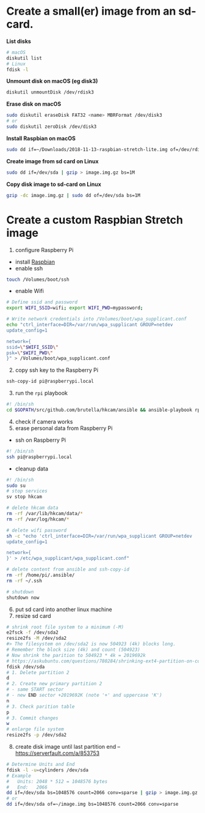 # Create a small(er) image from an sd-card.

**List disks**
```sh
# macOS
diskutil list
# Linux
fdisk -l
```

**Unmount disk on macOS (eg disk3)**
```sh
diskutil unmountDisk /dev/rdisk3
```

**Erase disk on macOS**
```sh
sudo diskutil eraseDisk FAT32 <name> MBRFormat /dev/disk3
# or
sudo diskutil zeroDisk /dev/disk3
```

**Install Raspbian on macOS**
```sh
sudo dd if=~/Downloads/2018-11-13-raspbian-stretch-lite.img of=/dev/rdisk3 bs=1m
```

**Create image from sd card on Linux**
```sh
sudo dd if=/dev/sda | gzip > image.img.gz bs=1M
```

**Copy disk image to sd-card on Linux**
```sh
gzip -dc image.img.gz | sudo dd of=/dev/sda bs=1M
```

# Create a custom Raspbian Stretch image

1. configure Raspberry Pi

- install [Raspbian](https://www.raspberrypi.org/downloads/raspbian/) 
- enable ssh
```sh
touch /Volumes/boot/ssh
```
- enable Wifi
```sh
# Define ssid and password
export WIFI_SSID=wifi; export WIFI_PWD=mypassword;

# Write network credentials into /Volumes/boot/wpa_supplicant.conf
echo "ctrl_interface=DIR=/var/run/wpa_supplicant GROUP=netdev
update_config=1

network={
ssid=\"$WIFI_SSID\"
psk=\"$WIFI_PWD\"
}" > /Volumes/boot/wpa_supplicant.conf
```

2. copy ssh key to the Raspberry Pi
```sh
ssh-copy-id pi@raspberrypi.local
```

3. run the `rpi` playbook
```sh
#! /bin/sh
cd $GOPATH/src/github.com/brutella/hkcam/ansible && ansible-playbook rpi.yml -i hosts
```
4. check if camera works
5. erase personal data from Raspberry Pi

- ssh on Raspberry Pi
```sh
#! /bin/sh
ssh pi@raspberrypi.local
```
- cleanup data
```sh
#! /bin/sh
sudo su
# stop services
sv stop hkcam

# delete hkcam data
rm -rf /var/lib/hkcam/data/*
rm -rf /var/log/hkcam/*

# delete wifi password
sh -c "echo 'ctrl_interface=DIR=/var/run/wpa_supplicant GROUP=netdev
update_config=1

network={
}' > /etc/wpa_supplicant/wpa_supplicant.conf"

# delete content from ansible and ssh-copy-id
rm -rf /home/pi/.ansible/
rm -rf ~/.ssh

# shutdown
shutdown now
```
6. put sd card into another linux machine
7. resize sd card
```sh
# shrink root file system to a minimum (-M)
e2fsck -f /dev/sda2
resize2fs -M /dev/sda2
#> The filesystem on /dev/sda2 is now 504923 (4k) blocks long.
# Remember the block size (4k) and count (504923)
# Now shrink the parition to 504923 * 4k = 2019692k
# https://askubuntu.com/questions/780284/shrinking-ext4-partition-on-command-line
fdisk /dev/sda
# 1. Delete partition 2
d
# 2. Create new primary partition 2
# - same START sector
# - new END sector +2019692K (note '+' and uppercase 'K')
n
# 3. Check parition table
p
# 3. Commit changes
w
# enlarge file system
resize2fs -p /dev/sda2
```
8. create disk image until last partition end – https://serverfault.com/a/853753
```sh
# Determine Units and End
fdisk -l -u=cylinders /dev/sda
# Example
#   Units: 2048 * 512 = 1048576 bytes
#   End:   2066
dd if=/dev/sda bs=1048576 count=2066 conv=sparse | gzip > image.img.gz
# or
dd if=/dev/sda of=~/image.img bs=1048576 count=2066 conv=sparse
``` 